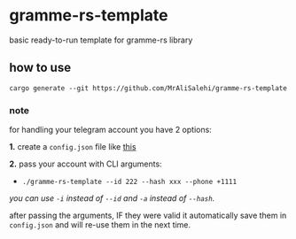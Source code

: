 # gramme-rs-template
basic ready-to-run template for gramme-rs library 


## how to use


`cargo generate --git https://github.com/MrAliSalehi/gramme-rs-template`

### note

for handling your telegram account you have 2 options:

**1.** create a `config.json` file like [this](/config.json)

**2.** pass your account with CLI arguments:

- `./gramme-rs-template --id 222 --hash xxx --phone +1111`

*you can use `-i` instead of `--id` and `-a` instead of `--hash`.*

after passing the arguments, IF they were valid it automatically save them 
in `config.json` and will re-use them in the next time.



